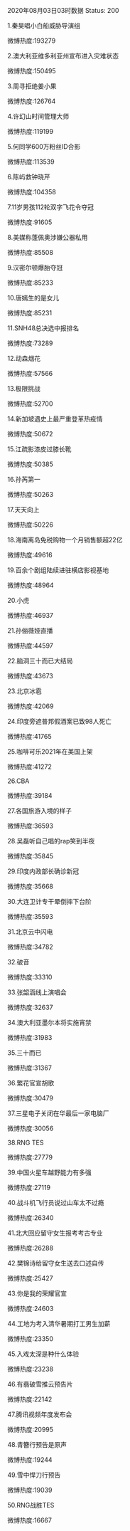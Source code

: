 2020年08月03日03时数据
Status: 200

1.秦昊唱小白船威胁导演组

微博热度:193279

2.澳大利亚维多利亚州宣布进入灾难状态

微博热度:150495

3.周寻拒绝姜小果

微博热度:126764

4.许幻山时间管理大师

微博热度:119199

5.何同学600万粉丝ID合影

微博热度:113539

6.陈屿救钟晓芹

微博热度:104358

7.11岁男孩112轮双字飞花令夺冠

微博热度:91605

8.美媒称蓬佩奥涉嫌公器私用

微博热度:85508

9.汉密尔顿爆胎夺冠

微博热度:85233

10.唐嫣生的是女儿

微博热度:85231

11.SNH48总决选中报排名

微博热度:73289

12.动森烟花

微博热度:57566

13.极限挑战

微博热度:52700

14.新加坡遇史上最严重登革热疫情

微博热度:50672

15.江疏影漆皮过膝长靴

微博热度:50385

16.孙芮第一

微博热度:50263

17.天天向上

微博热度:50226

18.海南离岛免税购物一个月销售额超22亿

微博热度:49616

19.百余个剧组陆续进驻横店影视基地

微博热度:48964

20.小虎

微博热度:46937

21.孙俪薇娅直播

微博热度:44597

22.脑洞三十而已大结局

微博热度:43673

23.北京冰雹

微博热度:42069

24.印度旁遮普邦假酒案已致98人死亡

微博热度:41765

25.咖啡可乐2021年在美国上架

微博热度:41272

26.CBA

微博热度:39184

27.各国旅游入境的样子

微博热度:36593

28.吴磊听自己唱的rap笑到半夜

微博热度:35845

29.印度内政部长确诊新冠

微博热度:35668

30.大连卫计专干晕倒摔下台阶

微博热度:35593

31.北京云中闪电

微博热度:34782

32.破音

微博热度:33310

33.张韶涵线上演唱会

微博热度:32637

34.澳大利亚墨尔本将实施宵禁

微博热度:31983

35.三十而已

微博热度:31367

36.繁花官宣胡歌

微博热度:30479

37.三星电子关闭在华最后一家电脑厂

微博热度:30056

38.RNG TES

微博热度:27779

39.中国火星车越野能力有多强

微博热度:27119

40.战斗机飞行员说过山车太不过瘾

微博热度:26340

41.北大回应留守女生报考考古专业

微博热度:26288

42.樊锦诗给留守女生送去口述自传

微博热度:25427

43.你是我的荣耀官宣

微博热度:24603

44.工地为考入清华暑期打工男生加薪

微博热度:23350

45.入戏太深是种什么体验

微博热度:23238

46.有翡破雪推云预告片

微博热度:22142

47.腾讯视频年度发布会

微博热度:20995

48.青簪行预告是原声

微博热度:19244

49.雪中悍刀行预告

微博热度:19039

50.RNG战胜TES

微博热度:16667

